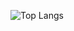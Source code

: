 ![Top Langs](https://github-readme-stats-sigma-five.vercel.app/api/top-langs/?username=matusHubinsky&theme=onedark)
